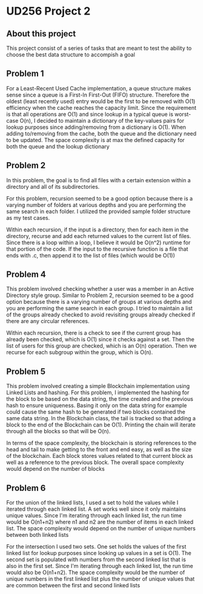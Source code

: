 # UD256 Project 2
## About this project
This project consist of a series of tasks that are meant to test the ability to choose the best data structure to accompish a goal

## Problem 1

For a Least-Recent Used Cache implementation, a queue structure makes sense since a queue is a First-In First-Out (FIFO) structure. Therefore the oldest (least recently used) entry would be the first to be removed with O(1) efficiency when the cache reaches the capacity limit. Since the requirement is that all operations are O(1) and since lookup in a typical queue is worst-case O(n), I decided to maintain a dictionary of the key-values pairs for lookup purposes since adding/removing from a dictionary is O(1). When adding to/removing from the cache, both the queue and the dictionary need to be updated. The space complexity is at max the defined capacity for both the queue and the lookup dictionary

## Problem 2

In this problem, the goal is to find all files with a certain extension within a directory and all of its subdirectories.

For this problem, recursion seemed to be a good option because there is a varying number of folders at various depths and you are performing the same search in each folder. I utilized the provided sample folder structure as my test cases. 

Within each recursion, if the input is a directory, then for each item in the directory, recurse and add each returned values to the current list of files. Since there is a loop within a loop, I believe it would be O(n^2) runtime for that portion of the code. If the input to the recursive function is a file that ends with .c, then append it to the list of files (which would be O(1))

## Problem 4

This problem involved checking whether a user was a member in an Active Directory style group. Similar to Problem 2, recursion seemed to be a good option because there is a varying number of groups at various depths and you are performing the same search in each group. I tried to maintain a list of the groups already checked to avoid revisiting groups already checked if there are any circular references. 

Within each recursion, there is a check to see if the current group has already been checked, which is O(1) since it checks against a set. Then the list of users for this group are checked, which is an O(n) operation. Then we recurse for each subgroup within the group, which is O(n).

## Problem 5

This problem involved creating a simple Blockchain implementation using Linked Lists and hashing. For this problem, I implemented the hashing for the block to be based on the data string, the time created and the previous hash to ensure uniqueness. Basing it only on the data string for example could cause the same hash to be generated if two blocks contained the same data string. In the Blockchain class, the tail is tracked so that adding a block to the end of the Blockchain can be O(1). Printing the chain will iterate through all the blocks so that will be O(n). 

In terms of the space complexity, the blockchain is storing references to the head and tail to make getting to the front and end easy, as well as the size of the blockchain. Each block stores values related to that current block as well as a reference to the previous block. The overall space complexity would depend on the number of blocks

## Problem 6

For the union of the linked lists, I used a set to hold the values while I iterated through each linked list. A set works well since it only maintains unique values. Since I'm iterating through each linked list, the run time would be O(n1+n2) where n1 and n2 are the number of items in each linked list. The space complexity would depend on the number of unique numbers between both linked lists

For the intersection I used two sets. One set holds the values of the first linked list for lookup purposes since looking up values in a set is O(1). The second set is populated with numbers from the second linked list that is also in the first set. Since I'm iterating through each linked list, the run time would also be O(n1+n2). The space complexity would be the number of unique numbers in the first linked list plus the number of unique values that are common between the first and second linked lists